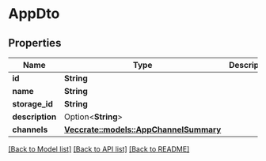 # AppDto

## Properties

Name | Type | Description | Notes
------------ | ------------- | ------------- | -------------
**id** | **String** |  | 
**name** | **String** |  | 
**storage_id** | **String** |  | 
**description** | Option<**String**> |  | [optional]
**channels** | [**Vec<crate::models::AppChannelSummary>**](AppChannelSummary.md) |  | 

[[Back to Model list]](../README.md#documentation-for-models) [[Back to API list]](../README.md#documentation-for-api-endpoints) [[Back to README]](../README.md)


